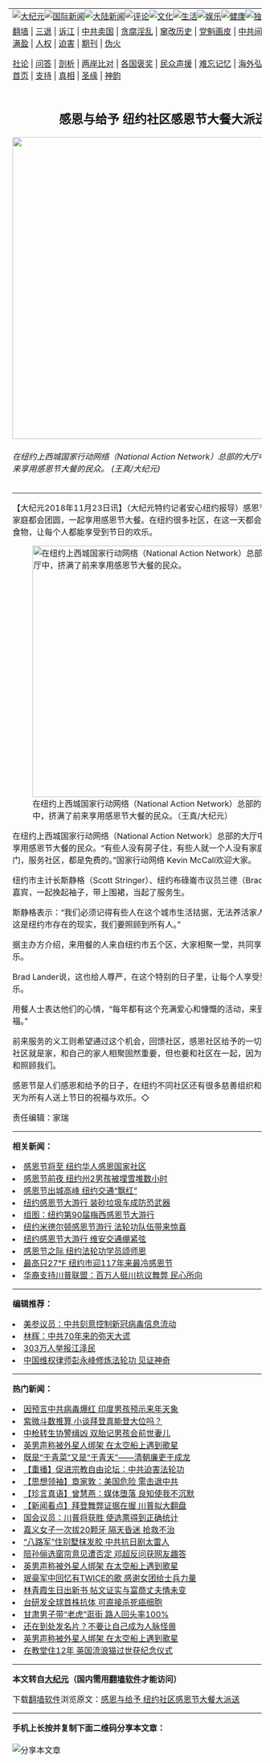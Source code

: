 <a name="1" id="1" target="_blank"></a><span id="1"></span>
<table align=center border="0"><tr><td colspan="2" VALIGN=TOP><a href="https://github.com/baxuov3928/djy/blob/master/gb/nsc413.md#1"><img src="https://raw.githubusercontent.com/baxuov3928/www/master/t/djy/1.jpg" title="大纪元"></a><a href="https://github.com/baxuov3928/djy/blob/master/gb/n24hr.md#1"><img src="https://raw.githubusercontent.com/baxuov3928/www/master/t/djy/3.jpg" title="国际新闻"></a><a href="https://github.com/baxuov3928/djy/blob/master/gb/nsc413.md#1"><img src="https://raw.githubusercontent.com/baxuov3928/www/master/t/djy/4.jpg" title="大陆新闻"></a><a href="https://github.com/baxuov3928/djy/blob/master/gb/news392.md#1"><img src="https://raw.githubusercontent.com/baxuov3928/www/master/t/djy/5.jpg" title="评论"></a><a href="https://github.com/baxuov3928/djy/blob/master/gb/news2007.md#1"><img src="https://raw.githubusercontent.com/baxuov3928/www/master/t/djy/6.jpg" title="文化"></a><a href="https://github.com/baxuov3928/djy/blob/master/gb/news2008.md#1"><img src="https://raw.githubusercontent.com/baxuov3928/www/master/t/djy/7.jpg" title="生活"></a><a href="https://github.com/baxuov3928/djy/blob/master/gb/ncyule.md#1"><img src="https://raw.githubusercontent.com/baxuov3928/www/master/t/djy/8.jpg" title="娱乐"></a><a href="https://github.com/baxuov3928/djy/blob/master/gb/nsc1002.md#1"><img src="https://raw.githubusercontent.com/baxuov3928/www/master/t/djy/9.jpg" title="健康"><a href="https://github.com/baxuov3928/djy/blob/master/gb/nf6092.md#1"><img src="https://raw.githubusercontent.com/baxuov3928/www/master/t/djy/10a.jpg" title="独家"></a><a href="https://github.com/baxuov3928/djy/blob/master/gb/nf4514.md#1"><img src="https://raw.githubusercontent.com/baxuov3928/www/master/t/djy/12a.jpg" title="头条"></a></td></tr>
<tr><td colspan="2" VALIGN=TOP><a target="_blank" href="https://github.com/baxuov3928/www/blob/master/README.md?zsrh#1">翻墙</a> | <a target="_blank" href="https://github.com/baxuov3928/djy/blob/master/gb/nf5657.md#1">三退</a> | <a target="_blank" href="https://github.com/baxuov3928/djy/blob/master/gb/nf6124.md#1">诉江</a> | <a target="_blank" href="https://github.com/baxuov3928/djy/blob/master/gb/nf1176117.md#1">中共卖国</a> | <a target="_blank" href="https://github.com/baxuov3928/djy/blob/master/gb/nf5773.md#1">贪腐淫乱</a> | <a target="_blank" href="https://github.com/baxuov3928/djy/blob/master/gb/nf1176115.md#1">窜改历史</a> | <a target="_blank" href="https://github.com/baxuov3928/djy/blob/master/gb/nf1176107.md#1">党魁画皮</a> | <a target="_blank" href="https://github.com/baxuov3928/djy/blob/master/gb/nf1320400.md#1">中共间谍</a> | <a target="_blank" href="https://github.com/baxuov3928/djy/blob/master/gb/nf1176114.md#1">破坏传统</a> | <a target="_blank" href="https://github.com/baxuov3928/ntdtv/blob/master/gb/prog447_1.md#1">恶贯满盈</a> | <a target="_blank" href="https://github.com/baxuov3928/djy/blob/master/gb/ncid278.md#1">人权</a> | <a target="_blank" href="https://github.com/baxuov3928/djy/blob/master/gb/nf1176111.md#1">迫害</a> | <a target="_blank" href="https://gitlab.com/szzdlab/mh-qikan/blob/master/README.md#1">期刊</a> | <a target="_blank" href="https://github.com/baxuov3928/djy/blob/master/gb/nf5562.md#1">伪火</a></p><p><a target="_blank" href="https://github.com/baxuov3928/djy/blob/master/gb/9p.md#1">社论</a> | <a target="_blank" href="https://github.com/baxuov3928/djy/blob/master/gb/nf4378.md#1">问答</a> | <a target="_blank" href="https://github.com/baxuov3928/djy/blob/master/gb/nf5792.md#1">剖析</a> | <a target="_blank" href="https://github.com/baxuov3928/djy/blob/master/gb/nf5735.md#1">两岸比对</a> | <a target="_blank" href="https://github.com/baxuov3928/djy/blob/master/gb/nf6119.md#1">各国褒奖</a> | <a target="_blank" href="https://github.com/baxuov3928/djy/blob/master/gb/nf6120.md#1">民众声援</a> | <a target="_blank" href="https://github.com/baxuov3928/djy/blob/master/gb/nf1188594.md#1">难忘记忆</a> | <a target="_blank" href="https://github.com/baxuov3928/djy/blob/master/gb/nf3180.md#1">海外弘传</a> | <a target="_blank" href="https://github.com/baxuov3928/djy/blob/master/gb/nf5410.md#1">万人上访</a> | <a target="_blank" href="https://github.com/baxuov3928/www/blob/master/README.md?zsrh#1">平台首页</a> | <a target="_blank" href="https://github.com/baxuov3928/djy/blob/master/gb/nf4386.md#1">支持</a> | <a target="_blank" href="https://github.com/baxuov3928/djy/blob/master/gb/nf4389.md#1">真相</a> | <a target="_blank" href="https://github.com/baxuov3928/djy/blob/master/gb/nf5790.md#1">圣缘</a> | <a target="_blank" href="https://github.com/baxuov3928/djy/blob/master/gb/nf4786.md#1">神韵</a></td></tr>
<tr><td VALIGN=TOP width="626"><h2 align=center>感恩与给予 纽约社区感恩节大餐大派送</h2>
<img width="600" src="https://i.epochtimes.com/assets/uploads/2018/11/d275b1394c8833265b3e7c7911b32a9e-600x400.jpg" />
<h6>在纽约上西城国家行动网络（National Action Network）总部的大厅中，挤满了前来享用感恩节大餐的民众。 (王真/大纪元)
</h6>
<hr>
<p>【大纪元2018年11月23日讯】（大纪元特约记者安心纽约报导）<ahref="https://github.com/baxuov3928/djy/blob/master/gb/tag/%E6%84%9F%E6%81%A9%E8%8A%82.md#1">感恩节</a>当日，很多家庭都会团圆，一起享用感恩节大餐。在纽约很多社区，在这一天都会准备好丰盛的食物，让每个人都能享受到节日的欢乐。</p>
<figure id="10870161" style="width: 500px" class="wp-caption aligncenter"><img src="https://i.epochtimes.com/assets/uploads/2018/11/f6dec0199b2e219201aad24912186cef-450x253.jpg" alt="在纽约上西城国家行动网络（National Action Network）总部的大厅中，挤满了前来享用感恩节大餐的民众。" width="500" /><figcaption class="wp-caption-text">在纽约上西城国家行动网络（National Action Network）总部的大厅中，挤满了前来享用<ahref="https://github.com/baxuov3928/djy/blob/master/gb/tag/%E6%84%9F%E6%81%A9%E8%8A%82.md#1">感恩节</a>大餐的民众。（王真/大纪元）</figcaption></figure>
<p>在纽约上西城国家行动网络（National Action Network）总部的大厅中，挤满了前来享用感恩节大餐的民众。“有些人没有房子住，有些人就一个人没有家庭，我们打开大门，服务社区，都是免费的。”国家行动网络 Kevin McCall欢迎大家。</p>
<p>纽约市主计长斯静格（Scott Stringer）、纽约布碌崙市议员兰德（Brad Lander）等嘉宾，一起挽起袖子，带上围裙，当起了服务生。</p>
<p>斯静格表示：“我们必须记得有些人在这个城市生活拮据，无法养活家人，我们要知道这是纽约市存在的现实，我们要照顾到所有人。”</p>
<p>据主办方介绍，来用餐的人来自纽约市五个区，大家相聚一堂，共同享受节日的快乐。</p>
<p>Brad Lander说，这也给人尊严，在这个特别的日子里，让每个人享受到人应有快乐。</p>
<p>用餐人士表达他们的心情，“每年都有这个充满爱心和慷慨的活动，来到这里感到很幸福。”</p>
<p>前来服务的义工则希望通过这个机会，回馈社区，感恩社区给予的一切。义工们说，社区就是家，和自己的家人相聚固然重要，但也要和社区在一起，因为社区一直支持和照顾我们。</p>
<p>感恩节是人们感恩和给予的日子，在纽约不同社区还有很多慈善组织和机构，在这一天为所有人送上节日的祝福与欢乐。◇</p>
<p>责任编辑：家瑞</p>

<hr>


<strong>相关新闻：</strong>
<li><a href="https://github.com/baxuov3928/djy/blob/master/gb/14/11/26/n4304748.md#1">感恩节将至 纽约华人感恩国家社区</a></li>
<li><a href="https://github.com/baxuov3928/djy/blob/master/gb/14/11/29/n4307003.md#1">感恩节前夜 纽约州2男孩被埋雪堆数小时</a></li>
<li><a href="https://github.com/baxuov3928/djy/blob/master/gb/16/11/24/n8523155.md#1">感恩节出城高峰 纽约交通“飘红”</a></li>
<li><a href="https://github.com/baxuov3928/djy/blob/master/gb/16/11/24/n8525193.md#1">纽约感恩节大游行 装砂垃圾车成防恐武器</a></li>
<li><a href="https://github.com/baxuov3928/djy/blob/master/gb/16/11/24/n8525553.md#1">组图：纽约第90届梅西感恩节大游行</a></li>
<li><a href="https://github.com/baxuov3928/djy/blob/master/gb/16/11/26/n8531304.md#1">纽约米德尔顿感恩节游行 法轮功队伍带来惊喜</a></li>
<li><a href="https://github.com/baxuov3928/djy/blob/master/gb/17/11/21/n9872196.md#1">纽约感恩节大游行 维安交通绷紧弦</a></li>
<li><a href="https://github.com/baxuov3928/djy/blob/master/gb/17/11/23/n9884556.md#1">感恩节之际 纽约法轮功学员颂师恩</a></li>
<li><a href="https://github.com/baxuov3928/djy/blob/master/gb/18/11/22/n10867477.md#1">最高只27℉   纽约市迎117年来最冷感恩节</a></li>
<li><a href="https://github.com/baxuov3928/djy/blob/master/gb/20/11/19/n12560329.md#1">华裔支持川普联盟：百万人挺川抗议舞弊  民心所向</a></li>
<hr>


<strong>编辑推荐：</strong>
<li><a href="https://github.com/onzhi266/djy/blob/master/gb/20/2/22/n11887949.md#1">美参议员：中共刻意控制新冠病毒信息流动</a></li>
<li><a href="https://github.com/tsiac2612/djy/blob/master/gb/19/10/2/n11563735.md#1" target="_blank">林辉：中共70年来的弥天大谎</a></li><li><a href="https://github.com/baxuov3928/djy/blob/master/gb/18/12/9/n10900044.md?dfh#1" target="_blank">303万人举报江泽民</a></li><li><a href="https://github.com/tsiac2612/djy/blob/master/gb/19/5/10/n11246440.md#1" target="_blank">中国维权律师彭永峰修炼法轮功 见证神奇</a></li>
<hr>

<strong>热门新闻：</strong>
<li><a href="https://github.com/baxuov3928/djy/blob/master/gb/20/11/15/n12550540.md#1">因预言中共病毒爆红 印度男孩预示来年天象</a></li>
<li><a href="https://github.com/baxuov3928/djy/blob/master/gb/20/11/13/n12546586.md#1">紫微斗数推算  小谈拜登真能登大位吗？</a></li>
<li><a href="https://github.com/baxuov3928/djy/blob/master/gb/20/11/6/n12529751.md#1">中枪转生协警缉凶  双胎记男孩会前世妻儿</a></li>
<li><a href="https://github.com/baxuov3928/djy/blob/master/gb/20/11/16/n12553064.md#1">英男声称被外星人绑架 在太空船上遇到歌星</a></li>
<li><a href="https://github.com/baxuov3928/djy/blob/master/gb/20/9/13/n12399763.md#1">既是“于青菜”又是“于青天”——清朝廉吏于成龙</a></li>
<li><a href="https://github.com/baxuov3928/djy/blob/master/gb/20/11/18/n12557454.md#1">【重播】促进宗教自由论坛：中共迫害法轮功</a></li>
<li><a href="https://github.com/baxuov3928/djy/blob/master/gb/20/11/5/n12528186.md#1">【思想领袖】章家敦：美国危险 需击退中共</a></li>
<li><a href="https://github.com/baxuov3928/djy/blob/master/gb/20/11/18/n12558434.md#1">【珍言真语】曾慧燕：媒体堕落 良知使我不沉默</a></li>
<li><a href="https://github.com/baxuov3928/djy/blob/master/gb/20/11/16/n12554489.md#1">【新闻看点】拜登舞弊证据在握 川普拟大翻盘</a></li>
<li><a href="https://github.com/baxuov3928/djy/blob/master/gb/20/11/17/n12556437.md#1">国会议员：川普将获胜 使选票得到正确统计</a></li>
<li><a href="https://github.com/baxuov3928/djy/blob/master/gb/20/11/17/n12556049.md#1">嘉义女子一次拔20颗牙 隔天昏迷 抢救不治</a></li>
<li><a href="https://github.com/baxuov3928/djy/blob/master/gb/20/11/16/n12554448.md#1">“八路军”住别墅抹发胶 中共抗日剧太雷人</a></li>
<li><a href="https://github.com/baxuov3928/djy/blob/master/gb/20/11/17/n12554623.md#1">陪孙俪选窗帘意见遭否定 邓超反问获网友趣答</a></li>
<li><a href="https://github.com/baxuov3928/djy/blob/master/gb/20/11/16/n12553064.md#1">英男声称被外星人绑架 在太空船上遇到歌星</a></li>
<li><a href="https://github.com/baxuov3928/djy/blob/master/gb/20/11/17/n12556222.md#1">珉豪军中回忆有TWICE的歌 感谢女团给士兵力量</a></li>
<li><a href="https://github.com/baxuov3928/djy/blob/master/gb/20/11/17/n12556732.md#1">林青霞生日出新书 帖文证实与富商丈夫情未变</a></li>
<li><a href="https://github.com/baxuov3928/djy/blob/master/gb/20/11/16/n12553368.md#1">台研发全球首株抗体 可直接杀死癌细胞</a></li>
<li><a href="https://github.com/baxuov3928/djy/blob/master/gb/20/11/17/n12555428.md#1">甘肃男子带“老虎”逛街 路人回头率100%</a></li>
<li><a href="https://github.com/baxuov3928/djy/blob/master/gb/20/11/13/n12547278.md#1">还在到处发名片？不要让自己成为人脉怪兽</a></li>
<li><a href="https://github.com/baxuov3928/djy/blob/master/gb/20/11/16/n12553064.md#1">英男声称被外星人绑架 在太空船上遇到歌星</a></li>
<li><a href="https://github.com/baxuov3928/djy/blob/master/gb/20/11/16/n12552492.md#1">在教堂住12年 英国流浪猫过世获纪念仪式</a></li>
<hr>

<strong>本文转自<a href="https://www.epochtimes.com">大纪元</a>（国内需用<a href="https://github.com/baxuov3928/www/blob/master/README.md#8">翻墙软件</a>才能访问）</strong><p>下载<a href="https://github.com/baxuov3928/www/blob/master/README.md#8">翻墙软件</a>浏览原文：<a href="https://www.epochtimes.com/gb/18/11/23/n10870159.htm">感恩与给予 纽约社区感恩节大餐大派送</a></p><hr>

<strong>手机上长按并复制下面二维码分享本文章：</strong><br><br><img src="https://chart.apis.google.com/chart?cht=qr&chs=240x240&choe=UTF-8&chld=M|2&chl=https://github.com/baxuov3928/djy/blob/master/gb/18/11/23/n10870159.md%231" title="分享本文章"></td><td VALIGN=TOP><a href="https://github.com/baxuov3928/djy/blob/master/gb/16/1/21/n4622075.md?dfh#1" target="_blank"><img src="https://raw.githubusercontent.com/baxuov3928/djy/master/gb/300/wei-f1.jpg" title="中共的伪火骗局"  alt="中共的伪火骗局"></a><br><a href="https://github.com/baxuov3928/www/blob/master/README.md?dfh#9" target="_blank"><img src="https://raw.githubusercontent.com/baxuov3928/djy/master/gb/300/yong-h.jpg" title="永恒的见证"  alt="永恒的见证"></a><br><a href="https://github.com/baxuov3928/djy/blob/master/gb/13/9/29/n3974789.md?dfh#1" target="_blank"><img src="https://raw.githubusercontent.com/baxuov3928/djy/master/gb/300/shang-lnz.jpg" title="善良女子被中共投男牢"  alt="善良女子被中共投男牢"></a><br><a href="https://github.com/baxuov3928/djy/blob/master/gb/16/3/16/n4663449.md?dfh#1" target="_blank"><img src="https://raw.githubusercontent.com/baxuov3928/djy/master/gb/300/huo-z3.jpg" title="警卫目击活摘器官"  alt="警卫目击活摘器官"></a><br><a href="https://github.com/baxuov3928/djy/blob/master/gb/16/8/7/n8177641.md?dfh#1" target="_blank"><img src="https://raw.githubusercontent.com/baxuov3928/djy/master/gb/300/huo-z4.jpg" title="证人描述活摘恐怖"  alt="证人描述活摘恐怖"></a><br><a href="https://github.com/baxuov3928/djy/blob/master/gb/10/4/19/n2881569.md?dfh#1" target="_blank"><img src="https://raw.githubusercontent.com/baxuov3928/djy/master/gb/300/huo-z1.jpg" title="揭开活摘器官黑幕"  alt="揭开活摘器官黑幕"></a><br><a href="https://github.com/baxuov3928/djy/blob/master/gb/10/11/7/n3077476.md?dfh#1" target="_blank"><img src="https://raw.githubusercontent.com/baxuov3928/djy/master/gb/300/ma-ks.jpg" title="马克思的成魔之路"  alt="马克思的成魔之路"></a><br><a href="https://github.com/baxuov3928/djy/blob/master/gb/14/6/9/n4173977.md?dfh#1" target="_blank"><img src="https://raw.githubusercontent.com/baxuov3928/djy/master/gb/300/chang-zs.jpg" title="藏字石 蕴天机"  alt="藏字石 蕴天机"></a><br><a href="https://github.com/baxuov3928/djy/blob/master/gb/18/5/10/n10381511.md?dfh#1" target="_blank"><img src="https://raw.githubusercontent.com/baxuov3928/djy/master/gb/300/st1.jpg" title="关注3亿人三退"  alt="关注3亿人三退"></a><br><a href="https://github.com/baxuov3928/djy/blob/master/gb/18/3/21/n10237682.md?dfh#1" target="_blank"><img src="https://raw.githubusercontent.com/baxuov3928/djy/master/gb/300/jie-t.jpg" title="解体中共复兴中华"  alt="解体中共复兴中华"></a><br><a href="https://github.com/baxuov3928/djy/blob/master/gb/9/2/9/n2422991.md?dfh#1" target="_blank"><img src="https://raw.githubusercontent.com/baxuov3928/djy/master/gb/300/gao-zs.jpg" title="中共迫害良心律师"  alt="中共迫害良心律师"></a><br><a href="https://github.com/baxuov3928/djy/blob/master/gb/18/12/9/n10900044.md?dfh#1" target="_blank"><img src="https://raw.githubusercontent.com/baxuov3928/djy/master/gb/300/sj1.jpg" title="303万人举报江泽民"  alt="303万人举报江泽民"></a><br><a href="https://github.com/baxuov3928/djy/blob/master/gb/18/8/28/n10672014.md?dfh#1" target="_blank"><img src="https://raw.githubusercontent.com/baxuov3928/djy/master/gb/300/sj2.jpg" title="这些官员为何起诉江泽民"  alt="这些官员为何起诉江泽民"></a><br><a href="https://github.com/baxuov3928/djy/blob/master/gb/8/12/18/n2367165.md?dfh#1" target="_blank"><img src="https://raw.githubusercontent.com/baxuov3928/djy/master/gb/300/liangan.jpg" title="海峡两岸的强烈对比"  alt="海峡两岸的强烈对比"></a><br><a href="https://github.com/baxuov3928/djy/blob/master/gb/15/12/10/n4593139.md?dfh#1" target="_blank"><img src="https://raw.githubusercontent.com/baxuov3928/djy/master/gb/300/jia-ndzl.jpg" title="加拿大总理的贺信"  alt="加拿大总理的贺信"></a><br><a href="https://github.com/baxuov3928/djy/blob/master/gb/11/6/17/n3289382.md?dfh#1" target="_blank"><img src="https://raw.githubusercontent.com/baxuov3928/djy/master/gb/300/xiao-wd.jpg" title="探寻真相兼听则明"  alt="探寻真相兼听则明"></a><br><a href="https://github.com/baxuov3928/djy/blob/master/gb/18/10/27/n10812623.md?dfh#1" target="_blank"><img src="https://raw.githubusercontent.com/baxuov3928/djy/master/gb/300/yindu.jpg" title="印度媒体报道东方"  alt="印度媒体报道东方"></a><br><a href="https://github.com/baxuov3928/djy/blob/master/gb/18/6/9/n10469652.md?dfh#1" target="_blank"><img src="https://raw.githubusercontent.com/baxuov3928/djy/master/gb/300/xie-j.jpg" title="不一样的海外校园"  alt="不一样的海外校园"></a><br><a href="https://github.com/baxuov3928/djy/blob/master/gb/7/4/5/n1669415.md?dfh#1" target="_blank"><img src="https://raw.githubusercontent.com/baxuov3928/djy/master/gb/300/li-up.jpg" title="从大师到徒弟的传奇"  alt="从大师到徒弟的传奇"></a><br><a href="https://github.com/baxuov3928/djy/blob/master/gb/17/5/26/n9191512.md?dfh#1" target="_blank"><img src="https://raw.githubusercontent.com/baxuov3928/djy/master/gb/300/zfl2.jpg" title="亿万人与东方一本奇书"  alt="亿万人与东方一本奇书"></a><br><a href="https://github.com/baxuov3928/djy/blob/master/gb/13/11/27/n4020290.md?dfh#1" target="_blank"><img src="https://raw.githubusercontent.com/baxuov3928/djy/master/gb/300/zhen-h.jpg" title="大陆见不到的震撼场面"  alt="大陆见不到的震撼场面"></a><br><a href="https://github.com/baxuov3928/djy/blob/master/gb/15/7/17/n4482910.md?dfh#1" target="_blank"><img src="https://raw.githubusercontent.com/baxuov3928/djy/master/gb/300/dalu-sk.jpg" title="人心向善 大陆当初盛况"  alt="人心向善 大陆当初盛况"></a><br><a href="https://github.com/baxuov3928/djy/blob/master/gb/19/1/5/n10955468.md?dfh#1" target="_blank"><img src="https://raw.githubusercontent.com/baxuov3928/djy/master/gb/300/zfl1.jpg" title="追寻真理 这书讲什么"  alt="追寻真理 这书讲什么"></a><br><a href="https://github.com/baxuov3928/www/blob/master/README.md?dfh#1" target="_blank"><img src="https://raw.githubusercontent.com/baxuov3928/djy/master/gb/300/fq1.jpg" title="下载免费翻墙软件"  alt="下载免费翻墙软件"></a><br></td></tr></table>
